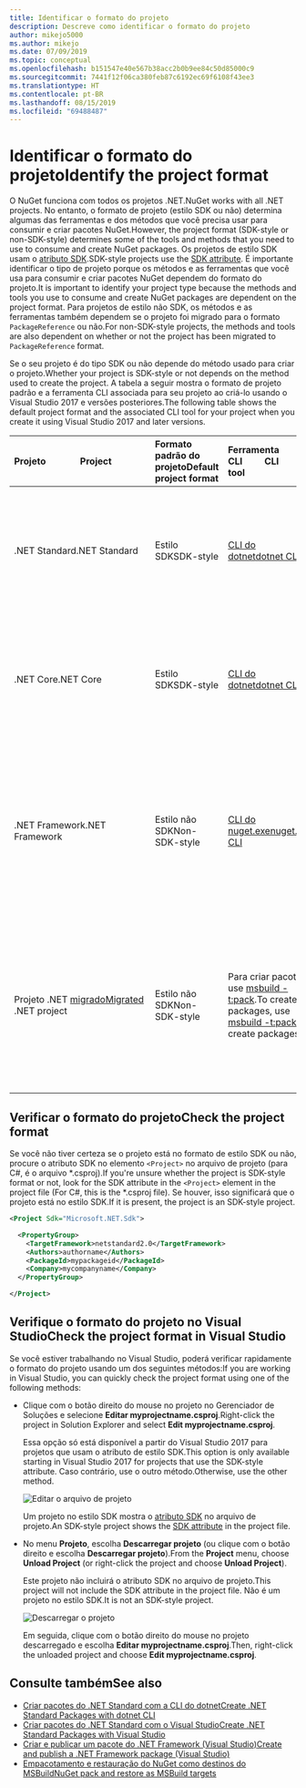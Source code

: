 ```yaml
---
title: Identificar o formato do projeto
description: Descreve como identificar o formato do projeto
author: mikejo5000
ms.author: mikejo
ms.date: 07/09/2019
ms.topic: conceptual
ms.openlocfilehash: b151547e40e567b38acc2b0b9ee84c50d85000c9
ms.sourcegitcommit: 7441f12f06ca380feb87c6192ec69f6108f43ee3
ms.translationtype: HT
ms.contentlocale: pt-BR
ms.lasthandoff: 08/15/2019
ms.locfileid: "69488487"
---
```

# <a name="identify-the-project-format"></a><span data-ttu-id="5f682-103">Identificar o formato do projeto</span><span class="sxs-lookup"><span data-stu-id="5f682-103">Identify the project format</span></span>

<span data-ttu-id="5f682-104">O NuGet funciona com todos os projetos .NET.</span><span class="sxs-lookup"><span data-stu-id="5f682-104">NuGet works with all .NET projects.</span></span> <span data-ttu-id="5f682-105">No entanto, o formato de projeto (estilo SDK ou não) determina algumas das ferramentas e dos métodos que você precisa usar para consumir e criar pacotes NuGet.</span><span class="sxs-lookup"><span data-stu-id="5f682-105">However, the project format (SDK-style or non-SDK-style) determines some of the tools and methods that you need to use to consume and create NuGet packages.</span></span> <span data-ttu-id="5f682-106">Os projetos de estilo SDK usam o [atributo SDK](/dotnet/core/tools/csproj#additions).</span><span class="sxs-lookup"><span data-stu-id="5f682-106">SDK-style projects use the [SDK attribute](/dotnet/core/tools/csproj#additions).</span></span> <span data-ttu-id="5f682-107">É importante identificar o tipo de projeto porque os métodos e as ferramentas que você usa para consumir e criar pacotes NuGet dependem do formato do projeto.</span><span class="sxs-lookup"><span data-stu-id="5f682-107">It is important to identify your project type because the methods and tools you use to consume and create NuGet packages are dependent on the project format.</span></span> <span data-ttu-id="5f682-108">Para projetos de estilo não SDK, os métodos e as ferramentas também dependem se o projeto foi migrado para o formato `PackageReference` ou não.</span><span class="sxs-lookup"><span data-stu-id="5f682-108">For non-SDK-style projects, the methods and tools are also dependent on whether or not the project has been migrated to `PackageReference` format.</span></span>

<span data-ttu-id="5f682-109">Se o seu projeto é do tipo SDK ou não depende do método usado para criar o projeto.</span><span class="sxs-lookup"><span data-stu-id="5f682-109">Whether your project is SDK-style or not depends on the method used to create the project.</span></span> <span data-ttu-id="5f682-110">A tabela a seguir mostra o formato de projeto padrão e a ferramenta CLI associada para seu projeto ao criá-lo usando o Visual Studio 2017 e versões posteriores.</span><span class="sxs-lookup"><span data-stu-id="5f682-110">The following table shows the default project format and the associated CLI tool for your project when you create it using Visual Studio 2017 and later versions.</span></span>

| <span data-ttu-id="5f682-111">Projeto&nbsp;&nbsp;&nbsp;&nbsp;&nbsp;&nbsp;&nbsp;&nbsp;&nbsp;&nbsp;&nbsp;&nbsp;&nbsp;&nbsp;</span><span class="sxs-lookup"><span data-stu-id="5f682-111">Project&nbsp;&nbsp;&nbsp;&nbsp;&nbsp;&nbsp;&nbsp;&nbsp;&nbsp;&nbsp;&nbsp;&nbsp;&nbsp;&nbsp;</span></span> | <span data-ttu-id="5f682-112">Formato padrão do projeto</span><span class="sxs-lookup"><span data-stu-id="5f682-112">Default project format</span></span> | <span data-ttu-id="5f682-113">Ferramenta CLI&nbsp;&nbsp;&nbsp;&nbsp;&nbsp;&nbsp;&nbsp;&nbsp;&nbsp;</span><span class="sxs-lookup"><span data-stu-id="5f682-113">CLI tool&nbsp;&nbsp;&nbsp;&nbsp;&nbsp;&nbsp;&nbsp;&nbsp;&nbsp;</span></span> | <span data-ttu-id="5f682-114">Observações</span><span class="sxs-lookup"><span data-stu-id="5f682-114">Notes</span></span> |
|:------------- |:-------------|:-----|:-----|
| <span data-ttu-id="5f682-115">.NET Standard</span><span class="sxs-lookup"><span data-stu-id="5f682-115">.NET Standard</span></span> | <span data-ttu-id="5f682-116">Estilo SDK</span><span class="sxs-lookup"><span data-stu-id="5f682-116">SDK-style</span></span> | [<span data-ttu-id="5f682-117">CLI do dotnet</span><span class="sxs-lookup"><span data-stu-id="5f682-117">dotnet CLI</span></span>](../install-nuget-client-tools.md#dotnetexe-cli) | <span data-ttu-id="5f682-118">Os projetos criados antes do Visual Studio 2017 não são do tipo SDK.</span><span class="sxs-lookup"><span data-stu-id="5f682-118">Projects created prior to Visual Studio 2017 are non-SDK-style.</span></span> <span data-ttu-id="5f682-119">Use a CLI `nuget.exe`.</span><span class="sxs-lookup"><span data-stu-id="5f682-119">Use `nuget.exe` CLI.</span></span> |
| <span data-ttu-id="5f682-120">.NET Core</span><span class="sxs-lookup"><span data-stu-id="5f682-120">.NET Core</span></span> | <span data-ttu-id="5f682-121">Estilo SDK</span><span class="sxs-lookup"><span data-stu-id="5f682-121">SDK-style</span></span> | [<span data-ttu-id="5f682-122">CLI do dotnet</span><span class="sxs-lookup"><span data-stu-id="5f682-122">dotnet CLI</span></span>](../install-nuget-client-tools.md#dotnetexe-cli) | <span data-ttu-id="5f682-123">Os projetos criados antes do Visual Studio 2017 não são do tipo SDK.</span><span class="sxs-lookup"><span data-stu-id="5f682-123">Projects created prior to Visual Studio 2017 are non-SDK-style.</span></span> <span data-ttu-id="5f682-124">Use a CLI `nuget.exe`.</span><span class="sxs-lookup"><span data-stu-id="5f682-124">Use `nuget.exe` CLI.</span></span> |
| <span data-ttu-id="5f682-125">.NET Framework</span><span class="sxs-lookup"><span data-stu-id="5f682-125">.NET Framework</span></span> | <span data-ttu-id="5f682-126">Estilo não SDK</span><span class="sxs-lookup"><span data-stu-id="5f682-126">Non-SDK-style</span></span> | [<span data-ttu-id="5f682-127">CLI do nuget.exe</span><span class="sxs-lookup"><span data-stu-id="5f682-127">nuget.exe CLI</span></span>](../install-nuget-client-tools.md#nugetexe-cli) | <span data-ttu-id="5f682-128">Os projetos do .NET Framework criados usando outros métodos podem ser projetos em estilo SDK.</span><span class="sxs-lookup"><span data-stu-id="5f682-128">.NET Framework projects created using other methods may be SDK-style projects.</span></span> <span data-ttu-id="5f682-129">Para isso, use o [CLI do dotnet](../install-nuget-client-tools.md#dotnetexe-cli) em vez disso.</span><span class="sxs-lookup"><span data-stu-id="5f682-129">For these, use [dotnet CLI](../install-nuget-client-tools.md#dotnetexe-cli) instead.</span></span> |
| <span data-ttu-id="5f682-130">Projeto .NET [migrado](../consume-packages/migrate-packages-config-to-package-reference.md)</span><span class="sxs-lookup"><span data-stu-id="5f682-130">[Migrated](../consume-packages/migrate-packages-config-to-package-reference.md) .NET project</span></span> | <span data-ttu-id="5f682-131">Estilo não SDK</span><span class="sxs-lookup"><span data-stu-id="5f682-131">Non-SDK-style</span></span>| <span data-ttu-id="5f682-132">Para criar pacotes, use [msbuild -t:pack](../consume-packages/migrate-packages-config-to-package-reference.md#create-a-package-after-migration).</span><span class="sxs-lookup"><span data-stu-id="5f682-132">To create packages, use [msbuild -t:pack](../consume-packages/migrate-packages-config-to-package-reference.md#create-a-package-after-migration) to create packages.</span></span> | <span data-ttu-id="5f682-133">Para criar pacotes, `msbuild -t:pack` é recomendado.</span><span class="sxs-lookup"><span data-stu-id="5f682-133">To create packages, `msbuild -t:pack` is recommended.</span></span> <span data-ttu-id="5f682-134">Caso contrário, use o [CLI do dotnet](../install-nuget-client-tools.md#dotnetexe-cli).</span><span class="sxs-lookup"><span data-stu-id="5f682-134">Otherwise, use the [dotnet CLI](../install-nuget-client-tools.md#dotnetexe-cli).</span></span> <span data-ttu-id="5f682-135">Projetos migrados não são projetos no estilo SDK.</span><span class="sxs-lookup"><span data-stu-id="5f682-135">Migrated projects are not SDK-style projects.</span></span> |

## <a name="check-the-project-format"></a><span data-ttu-id="5f682-136">Verificar o formato do projeto</span><span class="sxs-lookup"><span data-stu-id="5f682-136">Check the project format</span></span>

<span data-ttu-id="5f682-137">Se você não tiver certeza se o projeto está no formato de estilo SDK ou não, procure o atributo SDK no elemento `<Project>` no arquivo de projeto (para C#, é o arquivo \*.csproj).</span><span class="sxs-lookup"><span data-stu-id="5f682-137">If you're unsure whether the project is SDK-style format or not, look for the SDK attribute in the `<Project>` element in the project file (For C#, this is the \*.csproj file).</span></span> <span data-ttu-id="5f682-138">Se houver, isso significará que o projeto está no estilo SDK.</span><span class="sxs-lookup"><span data-stu-id="5f682-138">If it is present, the project is an SDK-style project.</span></span>

```xml
<Project Sdk="Microsoft.NET.Sdk">

  <PropertyGroup>
    <TargetFramework>netstandard2.0</TargetFramework>
    <Authors>authorname</Authors>
    <PackageId>mypackageid</PackageId>
    <Company>mycompanyname</Company>
  </PropertyGroup>

</Project>
```

## <a name="check-the-project-format-in-visual-studio"></a><span data-ttu-id="5f682-139">Verifique o formato do projeto no Visual Studio</span><span class="sxs-lookup"><span data-stu-id="5f682-139">Check the project format in Visual Studio</span></span>

<span data-ttu-id="5f682-140">Se você estiver trabalhando no Visual Studio, poderá verificar rapidamente o formato do projeto usando um dos seguintes métodos:</span><span class="sxs-lookup"><span data-stu-id="5f682-140">If you are working in Visual Studio, you can quickly check the project format using one of the following methods:</span></span>

- <span data-ttu-id="5f682-141">Clique com o botão direito do mouse no projeto no Gerenciador de Soluções e selecione **Editar myprojectname.csproj**.</span><span class="sxs-lookup"><span data-stu-id="5f682-141">Right-click the project in Solution Explorer and select **Edit myprojectname.csproj**.</span></span>

   <span data-ttu-id="5f682-142">Essa opção só está disponível a partir do Visual Studio 2017 para projetos que usam o atributo de estilo SDK.</span><span class="sxs-lookup"><span data-stu-id="5f682-142">This option is only available starting in Visual Studio 2017 for projects that use the SDK-style attribute.</span></span> <span data-ttu-id="5f682-143">Caso contrário, use o outro método.</span><span class="sxs-lookup"><span data-stu-id="5f682-143">Otherwise, use the other method.</span></span>

   ![Editar o arquivo de projeto](media/edit-project-file.png)

   <span data-ttu-id="5f682-145">Um projeto no estilo SDK mostra o [atributo SDK](/dotnet/core/tools/csproj#additions) no arquivo de projeto.</span><span class="sxs-lookup"><span data-stu-id="5f682-145">An SDK-style project shows the [SDK attribute](/dotnet/core/tools/csproj#additions) in the project file.</span></span>
   
- <span data-ttu-id="5f682-146">No menu **Projeto**, escolha **Descarregar projeto** (ou clique com o botão direito e escolha **Descarregar projeto**).</span><span class="sxs-lookup"><span data-stu-id="5f682-146">From the **Project** menu, choose **Unload Project** (or right-click the project and choose **Unload Project**).</span></span>

   <span data-ttu-id="5f682-147">Este projeto não incluirá o atributo SDK no arquivo de projeto.</span><span class="sxs-lookup"><span data-stu-id="5f682-147">This project will not include the SDK attribute in the project file.</span></span> <span data-ttu-id="5f682-148">Não é um projeto no estilo SDK.</span><span class="sxs-lookup"><span data-stu-id="5f682-148">It is not an SDK-style project.</span></span>

   ![Descarregar o projeto](media/unload-project.png)

   <span data-ttu-id="5f682-150">Em seguida, clique com o botão direito do mouse no projeto descarregado e escolha **Editar myprojectname.csproj**.</span><span class="sxs-lookup"><span data-stu-id="5f682-150">Then, right-click the unloaded project and choose **Edit myprojectname.csproj**.</span></span>

## <a name="see-also"></a><span data-ttu-id="5f682-151">Consulte também</span><span class="sxs-lookup"><span data-stu-id="5f682-151">See also</span></span>

- [<span data-ttu-id="5f682-152">Criar pacotes do .NET Standard com a CLI do dotnet</span><span class="sxs-lookup"><span data-stu-id="5f682-152">Create .NET Standard Packages with dotnet CLI</span></span>](../quickstart/create-and-publish-a-package-using-the-dotnet-cli.md)
- [<span data-ttu-id="5f682-153">Criar pacotes do .NET Standard com o Visual Studio</span><span class="sxs-lookup"><span data-stu-id="5f682-153">Create .NET Standard Packages with Visual Studio</span></span>](../quickstart/create-and-publish-a-package-using-visual-studio.md)
- [<span data-ttu-id="5f682-154">Criar e publicar um pacote do .NET Framework (Visual Studio)</span><span class="sxs-lookup"><span data-stu-id="5f682-154">Create and publish a .NET Framework package (Visual Studio)</span></span>](../quickstart/create-and-publish-a-package-using-visual-studio-net-framework.md)
- [<span data-ttu-id="5f682-155">Empacotamento e restauração do NuGet como destinos do MSBuild</span><span class="sxs-lookup"><span data-stu-id="5f682-155">NuGet pack and restore as MSBuild targets</span></span>](../reference/msbuild-targets.md)
